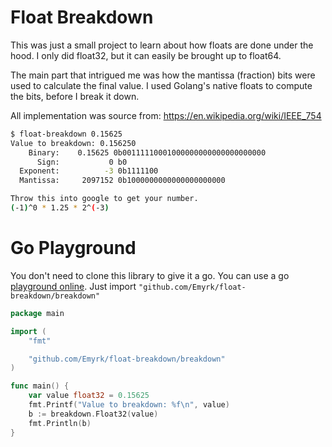 # Float Breakdown

This was just a small project to learn about how floats are done under the hood. I only did float32, but it can easily be brought up to float64.

The main part that intrigued me was how the mantissa (fraction) bits were used to calculate the final value. I used Golang's native floats to compute the bits, before I break it down.

All implementation was source from: https://en.wikipedia.org/wiki/IEEE_754

```bash
$ float-breakdown 0.15625
Value to breakdown: 0.156250
    Binary:    0.15625 0b00111110001000000000000000000000
      Sign:           0 b0
  Exponent:          -3 0b1111100
  Mantissa:     2097152 0b1000000000000000000000

Throw this into google to get your number.
(-1)^0 * 1.25 * 2^(-3)
```

# Go Playground

You don't need to clone this library to give it a go. You can use a go [playground online][playground]. Just import `"github.com/Emyrk/float-breakdown/breakdown"`

```go
package main

import (
	"fmt"

	"github.com/Emyrk/float-breakdown/breakdown"
)

func main() {
	var value float32 = 0.15625
	fmt.Printf("Value to breakdown: %f\n", value)
	b := breakdown.Float32(value)
	fmt.Println(b)
}
```


[playground]: https://goplay.tools/snippet/KnfD5kUGTzA